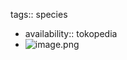 tags:: species

- availability:: tokopedia
- ![image.png](https://peach-geographical-bat-397.mypinata.cloud/ipfs/QmazXDWPQyCVuTScVBSUsoVKA33Uf9J7qQddk19XLWbbLS)